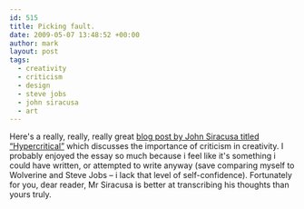 ```yaml
---
id: 515
title: Picking fault.
date: 2009-05-07 13:48:52 +00:00
author: mark
layout: post
tags:
  - creativity
  - criticism
  - design
  - steve jobs
  - john siracusa
  - art
---
```

Here's a really, really, really great [blog post by John Siracusa titled &#8220;Hypercritical&#8221;](http://arstechnica.com/staff/fatbits/2009/05/hypercritical.ars) which discusses the importance of criticism in creativity. I probably enjoyed the essay so much because i feel like it's something i could have written, or attempted to write anyway (save comparing myself to Wolverine and Steve Jobs &#8211; i lack that level of self-confidence). Fortunately for you, dear reader, Mr Siracusa is better at transcribing his thoughts than yours truly.
